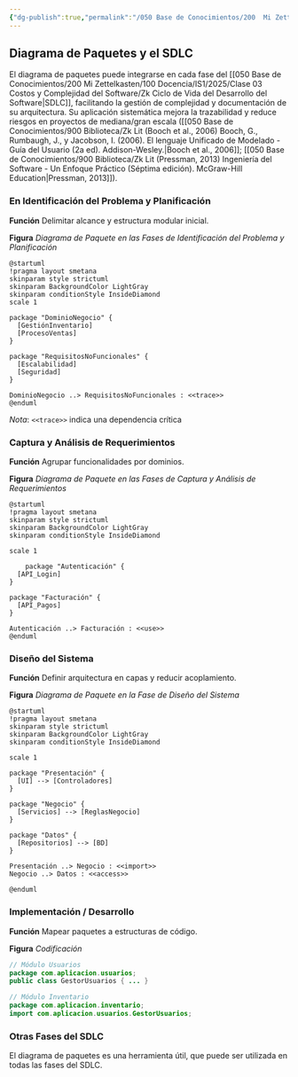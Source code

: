 ```yaml
---
{"dg-publish":true,"permalink":"/050 Base de Conocimientos/200  Mi Zettelkasten/100 Docencia/IS1/2025/Clase 17 Diagrama de Paquetes/Zk Diagrama de Paquetes y el SDLC/","tags":["digitalGarden","diagramaDePaquetes"]}
---
```


## Diagrama de Paquetes y el SDLC

El diagrama de paquetes puede integrarse en cada fase del [[050 Base de Conocimientos/200  Mi Zettelkasten/100 Docencia/IS1/2025/Clase 03 Costos y Complejidad del Software/Zk Ciclo de Vida del Desarrollo del Software\|SDLC]], facilitando la gestión de complejidad y documentación de su arquitectura. Su aplicación sistemática mejora la trazabilidad y reduce riesgos en proyectos de mediana/gran escala ([[050 Base de Conocimientos/900 Biblioteca/Zk Lit (Booch et al., 2006) Booch, G., Rumbaugh, J., y Jacobson, I. (2006). El lenguaje Unificado de Modelado - Guía del Usuario (2a ed). Addison-Wesley.\|Booch et al., 2006]]; [[050 Base de Conocimientos/900 Biblioteca/Zk Lit (Pressman, 2013) Ingeniería del Software - Un Enfoque Práctico (Séptima edición). McGraw-Hill Education\|Pressman, 2013]]). 

### En Identificación del Problema y Planificación

**Función**
Delimitar alcance y estructura modular inicial.

**Figura**
_Diagrama de Paquete en las Fases de Identificación del Problema y Planificación_
```plantuml
@startuml
!pragma layout smetana
skinparam style strictuml
skinparam BackgroundColor LightGray
skinparam conditionStyle InsideDiamond
scale 1

package "DominioNegocio" {
  [GestiónInventario]
  [ProcesoVentas]
}

package "RequisitosNoFuncionales" {
  [Escalabilidad]
  [Seguridad]
}

DominioNegocio ..> RequisitosNoFuncionales : <<trace>>
@enduml
```
_Nota_: `<<trace>>` indica una dependencia crítica

### Captura y Análisis de Requerimientos

**Función**
Agrupar funcionalidades por dominios.

**Figura**
_Diagrama de Paquete en las Fases de Captura y Análisis de Requerimientos_
```plantuml
@startuml
!pragma layout smetana
skinparam style strictuml
skinparam BackgroundColor LightGray
skinparam conditionStyle InsideDiamond

scale 1

	package "Autenticación" {
  [API_Login]
}

package "Facturación" {
  [API_Pagos]
}

Autenticación ..> Facturación : <<use>> 
@enduml
```

### Diseño del Sistema

**Función**
Definir arquitectura en capas y reducir acoplamiento.

**Figura**
_Diagrama de Paquete en la Fase de Diseño del Sistema_
```plantuml
@startuml
!pragma layout smetana
skinparam style strictuml
skinparam BackgroundColor LightGray
skinparam conditionStyle InsideDiamond

scale 1

package "Presentación" {
  [UI] --> [Controladores]
}

package "Negocio" {
  [Servicios] --> [ReglasNegocio]
}

package "Datos" {
  [Repositorios] --> [BD]
}

Presentación ..> Negocio : <<import>>
Negocio ..> Datos : <<access>>

@enduml
```

### Implementación / Desarrollo

**Función**
Mapear paquetes a estructuras de código.

**Figura**
_Codificación_
```java
// Módulo Usuarios
package com.aplicacion.usuarios;
public class GestorUsuarios { ... }

// Módulo Inventario
package com.aplicacion.inventario;
import com.aplicacion.usuarios.GestorUsuarios;
```

### Otras Fases del SDLC
El diagrama de paquetes es una herramienta útil, que puede ser utilizada en todas las fases del SDLC.